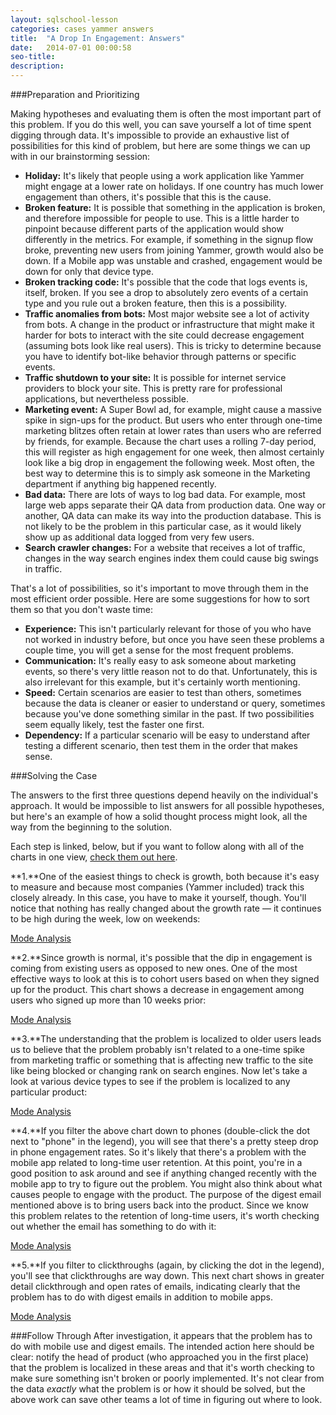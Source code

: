 ```yaml
---
layout: sqlschool-lesson
categories: cases yammer answers
title:  "A Drop In Engagement: Answers"
date:   2014-07-01 00:00:58
seo-title: 
description: 
---
```


###Preparation and Prioritizing

Making hypotheses and evaluating them is often the most important part of this problem. If you do this well, you can save yourself a lot of time spent digging through data. It's impossible to provide an exhaustive list of possibilities for this kind of problem, but here are some things we can up with in our brainstorming session:

* **Holiday:** It's likely that people using a work application like Yammer might engage at a lower rate on holidays. If one country has much lower engagement than others, it's possible that this is the cause.
* **Broken feature:** It is possible that something in the application is broken, and therefore impossible for people to use. This is a little harder to pinpoint because different parts of the application would show differently in the metrics. For example, if something in the signup flow broke, preventing new users from joining Yammer, growth would also be down. If a Mobile app was unstable and crashed, engagement would be down for only that device type.
* **Broken tracking code:** It's possible that the code that logs events is, itself, broken. If you see a drop to absolutely zero events of a certain type and you rule out a broken feature, then this is a possibility.
* **Traffic anomalies from bots:** Most major website see a lot of activity from bots. A change in the product or infrastructure that might make it harder for bots to interact with the site could decrease engagement (assuming bots look like real users). This is tricky to determine because you have to identify bot-like behavior through patterns or specific events.
* **Traffic shutdown to your site:** It is possible for internet service providers to block your site. This is pretty rare for professional applications, but nevertheless possible. 
* **Marketing event:** A Super Bowl ad, for example, might cause a massive spike in sign-ups for the product. But users who enter through one-time marketing blitzes often retain at lower rates than users who are referred by friends, for example. Because the chart uses a rolling 7-day period, this will register as high engagement for one week, then almost certainly look like a big drop in engagement the following week. Most often, the best way to determine this is to simply ask someone in the Marketing department if anything big happened recently.
* **Bad data:** There are lots of ways to log bad data. For example, most large web apps separate their QA data from production data. One way or another, QA data can make its way into the production database. This is not likely to be the problem in this particular case, as it would likely show up as additional data logged from very few users.
* **Search crawler changes:** For a website that receives a lot of traffic, changes in the way search engines index them could cause big swings in traffic.

That's a lot of possibilities, so it's important to move through them in the most efficient order possible. Here are some suggestions for how to sort them so that you don't waste time:

* **Experience:** This isn't particularly relevant for those of you who have not worked in industry before, but once you have seen these problems a couple time, you will get a sense for the most frequent problems.
* **Communication:** It's really easy to ask someone about marketing events, so there's very little reason not to do that. Unfortunately, this is also irrelevant for this example, but it's certainly worth mentioning.
* **Speed:** Certain scenarios are easier to test than others, sometimes because the data is cleaner or easier to understand or query, sometimes because you've done something similar in the past. If two possibilities seem equally likely, test the faster one first.
* **Dependency:** If a particular scenario will be easy to understand after testing a different scenario, then test them in the order that makes sense.

<div id="solution"></div>
###Solving the Case

The answers to the first three questions depend heavily on the individual's approach. It would be impossible to list answers for all possible hypotheses, but here's an example of how a solid thought process might look, all the way from the beginning to the solution.

Each step is linked, below, but if you want to follow along with all of the charts in one view, [check them out here](https://modeanalytics.com/modeanalytics/lists/068fecfaa655/runs/799fccf30b13).

**1.**One of the easiest things to check is growth, both because it's easy to measure and because most companies (Yammer included) track this closely already. In this case, you have to make it yourself, though. You'll notice that nothing has really changed about the growth rate &mdash; it continues to be high during the week, low on weekends:

<a href="https://modeanalytics.com/benn/reports/bae848ef66b9/runs/b404fb0cb24e/embed" class="mode-embed">Mode Analysis</a><script src="https://modeanalytics.com/embed/embed.js"></script>

**2.**Since growth is normal, it's possible that the dip in engagement is coming from existing users as opposed to new ones. One of the most effective ways to look at this is to cohort users based on when they signed up for the product. This chart shows a decrease in engagement among users who signed up more than 10 weeks prior:

<a href="https://modeanalytics.com/benn/reports/26c4bbb533cf/runs/650252353750/embed" class="mode-embed">Mode Analysis</a><script src="https://modeanalytics.com/embed/embed.js"></script>

**3.**The understanding that the problem is localized to older users leads us to believe that the problem probably isn't related to a one-time spike from marketing traffic or something that is affecting new traffic to the site like being blocked or changing rank on search engines. Now let's take a look at various device types to see if the problem is localized to any particular product:

<a href="https://modeanalytics.com/benn/reports/dea5145896c6/runs/9102e3ca0728/embed" class="mode-embed">Mode Analysis</a><script src="https://modeanalytics.com/embed/embed.js"></script>

**4.**If you filter the above chart down to phones (double-click the dot next to "phone" in the legend), you will see that there's a pretty steep drop in phone engagement rates. So it's likely that there's a problem with the mobile app related to long-time user retention. At this point, you're in a good position to ask around and see if anything changed recently with the mobile app to try to figure out the problem. You might also think about what causes people to engage with the product. The purpose of the digest email mentioned above is to bring users back into the product. Since we know this problem relates to the retention of long-time users, it's worth checking out whether the email has something to do with it:

<a href="https://modeanalytics.com/benn/reports/6e5a7d29a5bd/runs/8df1fff51bc7/embed" class="mode-embed">Mode Analysis</a><script src="https://modeanalytics.com/embed/embed.js"></script>

**5.**If you filter to clickthroughs (again, by clicking the dot in the legend), you'll see that clickthroughs are way down. This next chart shows in greater detail clickthrough and open rates of emails, indicating clearly that the problem has to do with digest emails in addition to mobile apps.

<a href="https://modeanalytics.com/benn/reports/f6b7e880b076/runs/964aeeabe0d1/embed" class="mode-embed">Mode Analysis</a><script src="https://modeanalytics.com/embed/embed.js"></script>

###Follow Through
After investigation, it appears that the problem has to do with mobile use and digest emails. The intended action here should be clear: notify the head of product (who approached you in the first place) that the problem is localized in these areas and that it's worth checking to make sure something isn't broken or poorly implemented. It's not clear from the data *exactly* what the problem is or how it should be solved, but the above work can save other teams a lot of time in figuring out where to look.
